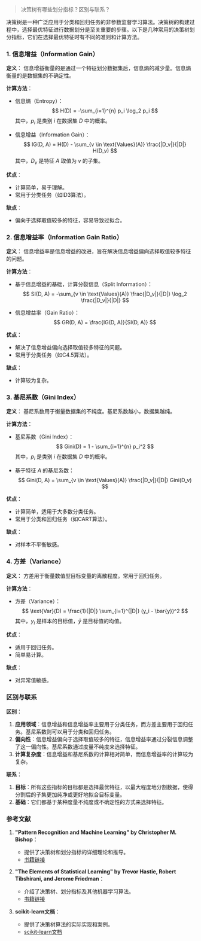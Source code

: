 > 决策树有哪些划分指标？区别与联系？

决策树是一种广泛应用于分类和回归任务的非参数监督学习算法。决策树的构建过程中，选择最优特征进行数据划分是至关重要的步骤。以下是几种常用的决策树划分指标，它们在选择最优特征时有不同的准则和计算方法。

### 1. 信息增益（Information Gain）

**定义**：
信息增益衡量的是通过一个特征划分数据集后，信息熵的减少量。信息熵衡量的是数据集的不确定性。

**计算方法**：
- 信息熵（Entropy）：
  $$
  H(D) = -\sum_{i=1}^{n} p_i \log_2 p_i
  $$
  其中，$p_i$ 是类别 $i$ 在数据集 $D$ 中的概率。

- 信息增益（Information Gain）：
  $$
  IG(D, A) = H(D) - \sum_{v \in \text{Values}(A)} \frac{|D_v|}{|D|} H(D_v)
  $$
  其中，$D_v$ 是特征 $A$ 取值为 $v$ 的子集。

**优点**：
- 计算简单，易于理解。
- 常用于分类任务（如ID3算法）。

**缺点**：
- 偏向于选择取值较多的特征，容易导致过拟合。

### 2. 信息增益率（Information Gain Ratio）

**定义**：
信息增益率是信息增益的改进，旨在解决信息增益偏向选择取值较多特征的问题。

**计算方法**：
- 基于信息增益的基础，计算分裂信息（Split Information）：
  $$
  SI(D, A) = -\sum_{v \in \text{Values}(A)} \frac{|D_v|}{|D|} \log_2 \frac{|D_v|}{|D|}
  $$

- 信息增益率（Gain Ratio）：
  $$
  GR(D, A) = \frac{IG(D, A)}{SI(D, A)}
  $$

**优点**：
- 解决了信息增益偏向选择取值较多特征的问题。
- 常用于分类任务（如C4.5算法）。

**缺点**：
- 计算较为复杂。

### 3. 基尼系数（Gini Index）

**定义**：
基尼系数用于衡量数据集的不纯度。基尼系数越小，数据集越纯。

**计算方法**：
- 基尼系数（Gini Index）：
  $$
  Gini(D) = 1 - \sum_{i=1}^{n} p_i^2
  $$
  其中，$p_i$ 是类别 $i$ 在数据集 $D$ 中的概率。

- 基于特征 $A$ 的基尼系数：
  $$
  Gini(D, A) = \sum_{v \in \text{Values}(A)} \frac{|D_v|}{|D|} Gini(D_v)
  $$

**优点**：
- 计算简单，适用于大多数分类任务。
- 常用于分类和回归任务（如CART算法）。

**缺点**：
- 对样本不平衡敏感。

### 4. 方差（Variance）

**定义**：
方差用于衡量数值型目标变量的离散程度。常用于回归任务。

**计算方法**：
- 方差（Variance）：
  $$
  \text{Var}(D) = \frac{1}{|D|} \sum_{i=1}^{|D|} (y_i - \bar{y})^2
  $$
  其中，$y_i$ 是样本的目标值，$\bar{y}$ 是目标值的均值。

**优点**：
- 适用于回归任务。
- 简单易计算。

**缺点**：
- 对异常值敏感。

### 区别与联系

**区别**：
1. **应用领域**：信息增益和信息增益率主要用于分类任务，而方差主要用于回归任务。基尼系数则可以用于分类和回归任务。
2. **偏向性**：信息增益偏向于选择取值较多的特征，信息增益率通过分裂信息调整了这一偏向性。基尼系数通过度量不纯度来选择特征。
3. **计算复杂度**：信息增益和基尼系数的计算相对简单，而信息增益率的计算较为复杂。

**联系**：
1. **目标**：所有这些指标的目标都是选择最优特征，以最大程度地分割数据，使得分割后的子集更加纯净或更好地拟合目标变量。
2. **基础**：它们都基于某种度量不纯度或不确定性的方式来选择特征。

### 参考文献

1. **"Pattern Recognition and Machine Learning" by Christopher M. Bishop**：
   - 提供了决策树和划分指标的详细理论和推导。
   - [书籍链接](https://www.springer.com/gp/book/9780387310732)

2. **"The Elements of Statistical Learning" by Trevor Hastie, Robert Tibshirani, and Jerome Friedman**：
   - 介绍了决策树、划分指标及其他机器学习算法。
   - [书籍链接](https://web.stanford.edu/~hastie/ElemStatLearn/)

3. **scikit-learn文档**：
   - 提供了决策树算法的实际实现和案例。
   - [scikit-learn文档](https://scikit-learn.org/stable/modules/tree.html)
